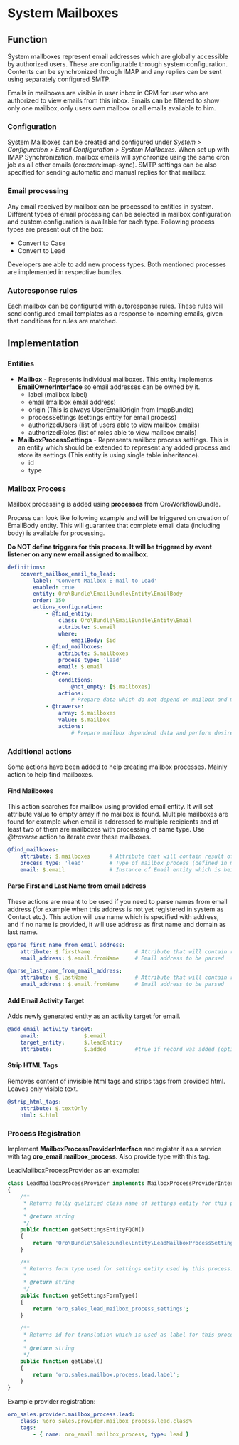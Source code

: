 # System Mailboxes

## Function

System mailboxes represent email addresses which are globally accessible by
authorized users. These are configurable through system configuration. Contents
can be synchronized through IMAP and any replies can be sent using separately
configured SMTP.

Emails in mailboxes are visible in user inbox in CRM for user who are authorized
to view emails from this inbox. Emails can be filtered to show only one mailbox,
only users own mailbox or all emails available to him.

### Configuration

System Mailboxes can be created and configured under *System > Configuration > Email
Configuration > System Mailboxes*. When set up with IMAP Synchronization, mailbox
emails will synchronize using the same cron job as all other emails
(oro:cron:imap-sync). SMTP settings can be also specified for sending automatic
and manual replies for that mailbox.

### Email processing

Any email received by mailbox can be processed to entities in system. Different
types of email processing can be selected in mailbox configuration and custom
configuration is available for each type. Following process types are present
out of the box:

 - Convert to Case
 - Convert to Lead

Developers are able to add new process types. Both mentioned processes are
implemented in respective bundles.

### Autoresponse rules

Each mailbox can be configured with autoresponse rules. These rules will send
configured email templates as a response to incoming emails, given that
conditions for rules are matched.

## Implementation

### Entities
 - **Mailbox** - Represents individual mailboxes. This entity implements
**EmailOwnerInterface** so email addresses can be owned by it.
   - label (mailbox label)
   - email (mailbox email address)
   - origin (This is always UserEmailOrigin from ImapBundle)
   - processSettings (settings entity for email process)
   - authorizedUsers (list of users able to view mailbox emails)
   - authorizedRoles (list of roles able to view mailbox emails)
 - **MailboxProcessSettings** - Represents mailbox process settings. This is
an entity which should be extended to represent any added process and store
its settings (This entity is using single table inheritance).
   - id
   - type

### Mailbox Process

Mailbox processing is added using **processes** from OroWorkflowBundle.

Process can look like following example and will be triggered on
creation of EmailBody entity. This will guarantee that complete email
data (including body) is available for processing.

**Do NOT define triggers for this process. It will be triggered by event
listener on any new email assigned to mailbox.**

``` yaml
definitions:
    convert_mailbox_email_to_lead:
        label: 'Convert Mailbox E-mail to Lead'
        enabled: true
        entity: Oro\Bundle\EmailBundle\Entity\EmailBody
        order: 150
        actions_configuration:
            - @find_entity:
                class: Oro\Bundle\EmailBundle\Entity\Email
                attribute: $.email
                where:
                    emailBody: $id
            - @find_mailboxes:
                attribute: $.mailboxes
                process_type: 'lead'
                email: $.email
            - @tree:
                conditions:
                    @not_empty: [$.mailboxes]
                actions:
                    # Prepare data which do not depend on mailbox and mailbox process settings here
            - @traverse:
                array: $.mailboxes
                value: $.mailbox
                actions:
                    # Prepare mailbox dependent data and perform desired actions here.
```

### Additional actions

Some actions have been added to help creating mailbox processes. Mainly action
to help find mailboxes.

#### Find Mailboxes

This action searches for mailbox using provided email entity. It will set
attribute value to empty array if no mailbox is found. Multiple mailboxes are
found for example when email is addressed to multiple recipients and at least
two of them are mailboxes with processing of same type. Use *@traverse* action
to iterate over these mailboxes.

```yaml
@find_mailboxes:
    attribute: $.mailboxes      # Attribute that will contain result of action
    process_type: 'lead'        # Type of mailbox process (defined in mailbox process provider service definition)
    email: $.email              # Instance of Email entity which is being processed
```
#### Parse First and Last Name from email address

These actions are meant to be used if you need to parse names from email address
(for example when this address is not yet registered in system as Contact etc.).
This action will use name which is specified with address, and if no name is
provided, it will use address as first name and domain as last name.

```yaml
@parse_first_name_from_email_address:
    attribute: $.firstName              # Attribute that will contain result of action
    email_address: $.email.fromName     # Email address to be parsed

@parse_last_name_from_email_address:
    attribute: $.lastName               # Attribute that will contain result of action
    email_address: $.email.fromName     # Email address to be parsed
```

#### Add Email Activity Target

Adds newly generated entity as an activity target for email.

```yaml
@add_email_activity_target:
    email:              $.email
    target_entity:      $.leadEntity
    attribute:          $.added         #true if record was added (optional)
```

#### Strip HTML Tags

Removes content of invisible html tags and strips tags from provided html.
Leaves only visible text.

```yaml
@strip_html_tags:
    attribute: $.textOnly
    html: $.html
```

### Process Registration

Implement **MailboxProcessProviderInterface** and register it as a service with
tag **oro_email.mailbox_process**. Also provide type with this tag.

LeadMailboxProcessProvider as an example:

``` php
class LeadMailboxProcessProvider implements MailboxProcessProviderInterface
{
    /**
     * Returns fully qualified class name of settings entity for this process.
     *
     * @return string
     */
    public function getSettingsEntityFQCN()
    {
        return 'Oro\Bundle\SalesBundle\Entity\LeadMailboxProcessSettings';
    }

    /**
     * Returns form type used for settings entity used by this process.
     *
     * @return string
     */
    public function getSettingsFormType()
    {
        return 'oro_sales_lead_mailbox_process_settings';
    }

    /**
     * Returns id for translation which is used as label for this process type.
     *
     * @return string
     */
    public function getLabel()
    {
        return 'oro.sales.mailbox.process.lead.label';
    }
}

```

Example provider registration:

```yaml
oro_sales.provider.mailbox_process.lead:
    class: %oro_sales.provider.mailbox_process.lead.class%
    tags:
        - { name: oro_email.mailbox_process, type: lead }
```
